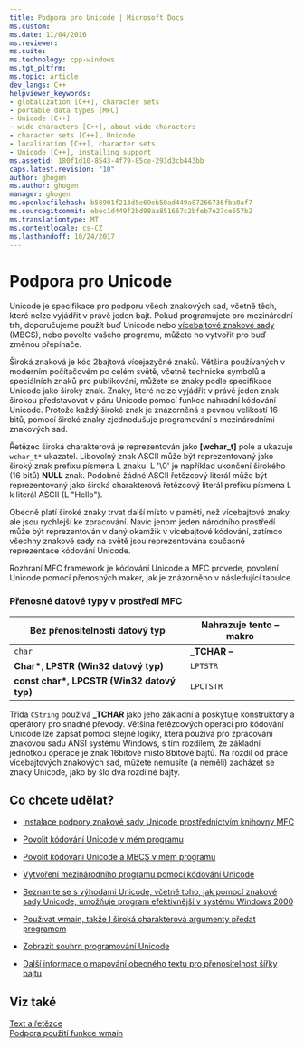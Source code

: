 ```yaml
---
title: Podpora pro Unicode | Microsoft Docs
ms.custom: 
ms.date: 11/04/2016
ms.reviewer: 
ms.suite: 
ms.technology: cpp-windows
ms.tgt_pltfrm: 
ms.topic: article
dev_langs: C++
helpviewer_keywords:
- globalization [C++], character sets
- portable data types [MFC]
- Unicode [C++]
- wide characters [C++], about wide characters
- character sets [C++], Unicode
- localization [C++], character sets
- Unicode [C++], installing support
ms.assetid: 180f1d10-8543-4f79-85ce-293d3cb443bb
caps.latest.revision: "10"
author: ghogen
ms.author: ghogen
manager: ghogen
ms.openlocfilehash: b58901f213d5e69eb50ad449a87266736fba0af7
ms.sourcegitcommit: ebec1d449f2bd98aa851667c2bfeb7e27ce657b2
ms.translationtype: MT
ms.contentlocale: cs-CZ
ms.lasthandoff: 10/24/2017
---
```

# <a name="support-for-unicode"></a>Podpora pro Unicode
Unicode je specifikace pro podporu všech znakových sad, včetně těch, které nelze vyjádřit v právě jeden bajt. Pokud programujete pro mezinárodní trh, doporučujeme použít buď Unicode nebo [vícebajtové znakové sady](../text/support-for-multibyte-character-sets-mbcss.md) (MBCS), nebo povolte vašeho programu, můžete ho vytvořit pro buď změnou přepínače.  
  
 Široká znaková je kód 2bajtová vícejazyčné znaků. Většina používaných v moderním počítačovém po celém světě, včetně technické symbolů a speciálních znaků pro publikování, můžete se znaky podle specifikace Unicode jako široký znak. Znaky, které nelze vyjádřit v právě jeden znak širokou představovat v páru Unicode pomocí funkce náhradní kódování Unicode. Protože každý široké znak je znázorněná s pevnou velikostí 16 bitů, pomocí široké znaky zjednodušuje programování s mezinárodními znakových sad.  
  
 Řetězec široká charakterová je reprezentován jako **[wchar_t]** pole a ukazuje `wchar_t*` ukazatel. Libovolný znak ASCII může být reprezentovaný jako široký znak prefixu písmena L znaku. L '\0' je například ukončení širokého (16 bitů) **NULL** znak. Podobně žádné ASCII řetězcový literál může být reprezentovaný jako široká charakterová řetězcový literál prefixu písmena L k literál ASCII (L "Hello").  
  
 Obecně platí široké znaky trvat další místo v paměti, než vícebajtové znaky, ale jsou rychlejší ke zpracování. Navíc jenom jeden národního prostředí může být reprezentován v daný okamžik v vícebajtové kódování, zatímco všechny znakové sady na světě jsou reprezentována současně reprezentace kódování Unicode.  
  
 Rozhraní MFC framework je kódování Unicode a MFC provede, povolení Unicode pomocí přenosných maker, jak je znázorněno v následující tabulce.  
  
### <a name="portable-data-types-in-mfc"></a>Přenosné datové typy v prostředí MFC  
  
|Bez přenositelností datový typ|Nahrazuje tento – makro|  
|-----------------------------|----------------------------|  
|`char`|_**TCHAR –**|  
|**Char\***, **LPSTR (Win32 datový typ)**|`LPTSTR`|  
|**const char\*, LPCSTR (Win32 datový typ)**|`LPCTSTR`|  
  
 Třída `CString` používá **_TCHAR** jako jeho základní a poskytuje konstruktory a operátory pro snadné převody. Většina řetězcových operací pro kódování Unicode lze zapsat pomocí stejné logiky, která používá pro zpracování znakovou sadu ANSI systému Windows, s tím rozdílem, že základní jednotkou operace je znak 16bitové místo 8bitové bajtů. Na rozdíl od práce vícebajtových znakových sad, můžete nemusíte (a neměli) zacházet se znaky Unicode, jako by šlo dva rozdílné bajty.  
  
## <a name="what-do-you-want-to-do"></a>Co chcete udělat?  
  
-   [Instalace podpory znakové sady Unicode prostřednictvím knihovny MFC](../mfc/unicode-in-mfc.md)  
  
-   [Povolit kódování Unicode v mém programu](../text/international-enabling.md)  
  
-   [Povolit kódování Unicode a MBCS v mém programu](../text/internationalization-strategies.md)  
  
-   [Vytvoření mezinárodního programu pomocí kódování Unicode](../text/unicode-programming-summary.md)  
  
-   [Seznamte se s výhodami Unicode, včetně toho, jak pomocí znakové sady Unicode, umožňuje program efektivnější v systému Windows 2000](../text/benefits-of-character-set-portability.md)  
  
-   [Používat wmain, takže I široká charakterová argumenty předat programem](../text/support-for-using-wmain.md)  
  
-   [Zobrazit souhrn programování Unicode](../text/unicode-programming-summary.md)  
  
-   [Další informace o mapování obecného textu pro přenositelnost šířky bajtu](../text/generic-text-mappings-in-tchar-h.md)  
  
## <a name="see-also"></a>Viz také  
 [Text a řetězce](../text/text-and-strings-in-visual-cpp.md)   
 [Podpora použití funkce wmain](../text/support-for-using-wmain.md)